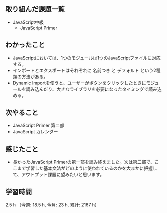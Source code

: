 ## 取り組んだ課題一覧
- JavaScript中級
    - JavaScript Primer

## わかったこと
- JavaScriptにおいては、1つのモジュールは1つのJavaScriptファイルに対応する。
- インポートとエクスポートはそれぞれに 名前つき と デフォルト という2種類の方法がある。
- Dynamic Importを使うと、ユーザーがボタンをクリックしたときにモジュールを読み込んだり、大きなライブラリを必要になったタイミングで読み込める。

## 次やること
- JavaScript Primer 第二部
- JavaScript カレンダー 

    
## 感じたこと
- 長かったJavaScript Primerの第一部を読み終えました。次は第二部で、ここまで学習した基本文法がどのように使われているのかを大まかに把握して、アウトプット課題に望みたいと思います。    

## 学習時間
2.5 h （今週: 18.5 h, 今月: 23 h, 累計: 2167 h）